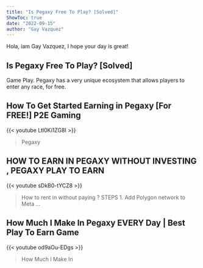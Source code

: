 ```yaml
---
title: "Is Pegaxy Free To Play? [Solved]"
ShowToc: true 
date: "2022-09-15"
author: "Gay Vazquez" 
---
```


Hola, iam Gay Vazquez, I hope your day is great!
## Is Pegaxy Free To Play? [Solved]
Game Play. Pegaxy has a very unique ecosystem that allows players to enter any race, for free.

## How To Get Started Earning in Pegaxy [For FREE!] P2E Gaming
{{< youtube Ltl0Ki1ZG8I >}}
>Pegaxy

## HOW TO EARN IN PEGAXY WITHOUT INVESTING , PEGAXY PLAY TO EARN
{{< youtube sDkB0-tYCZ8 >}}
>How to rent in without paying ? STEPS 1. Add Polygon network to Meta ...

## How Much I Make In Pegaxy EVERY Day | Best Play To Earn Game
{{< youtube od9aOu-EDgs >}}
>How Much I Make In 

